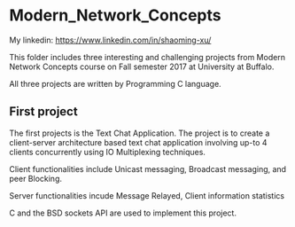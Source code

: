 # Modern_Network_Concepts
My linkedin: https://www.linkedin.com/in/shaoming-xu/

<p>This folder includes three interesting and challenging projects from Modern Network Concepts course on Fall semester 2017 at University at Buffalo.</p>
<p>All three projects are written by Programming C language.<p>
<h2>First project </h2>
<p>The first projects is the Text Chat Application. The project is to create a client-server architecture based text chat application involving up-to 4 clients concurrently using IO Multiplexing techniques.</p>
<p>Client functionalities include Unicast messaging, Broadcast messaging, and peer Blocking.</p>
<p>Server functionalities incude Message Relayed, Client information statistics</p>
<p>C and the BSD sockets API are used to implement this project.
